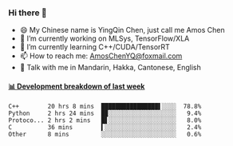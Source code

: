 ### Hi there 👋
- 😄 My Chinese name is YingQin Chen, just call me Amos Chen
- 🔭 I’m currently working on MLSys, TensorFlow/XLA
- 🌱 I’m currently learning C++/CUDA/TensorRT
- 📫 How to reach me: AmosChenYQ@foxmail.com
- 💬 Talk with me in Mandarin, Hakka, Cantonese, English

<!-- waka-box start -->
#### <a href="https://gist.github.com/becb911736b10de673d72f2a472b1e52" target="_blank">📊 Development breakdown of last week</a>
```text
C++        20 hrs 8 mins  ████████████████▌░░░░  78.8%
Python     2 hrs 24 mins  █▉░░░░░░░░░░░░░░░░░░░   9.4%
Protoco... 2 hrs 2 mins   █▋░░░░░░░░░░░░░░░░░░░   8.0%
C          36 mins        ▍░░░░░░░░░░░░░░░░░░░░   2.4%
Other      8 mins         ░░░░░░░░░░░░░░░░░░░░░   0.6%
```
<!-- waka-box end -->


<!--
**AmosChenYQ/AmosChenYQ** is a ✨ _special_ ✨ repository because its `README.md` (this file) appears on your GitHub profile.

Here are some ideas to get you started:

- 🔭 I’m currently working on 
- 🌱 I’m currently learning ...
- 👯 I’m looking to collaborate on ...
- 🤔 I’m looking for help with ...
- 📫 How to reach me: AmosChenYQ@foxmail.com
- 😄 Pronouns: ...
- ⚡ Fun fact: ...
-->
